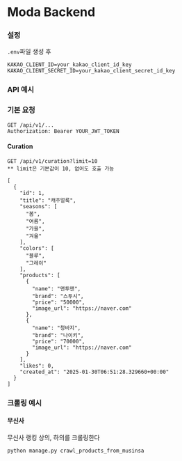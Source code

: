 # Moda Backend

### 설정

```.env```파일 생성 후
```
KAKAO_CLIENT_ID=your_kakao_client_id_key
KAKAO_CLIENT_SECRET_ID=your_kakao_client_secret_id_key
```

### API 예시

### 기본 요청
```
GET /api/v1/...
Authorization: Bearer YOUR_JWT_TOKEN
```

#### Curation

```
GET /api/v1/curation?limit=10
** limit은 기본값이 10, 없어도 호출 가능

[
  {
    "id": 1,
    "title": "캐주얼룩",
    "seasons": [
      "봄",
      "여름",
      "가을",
      "겨울"
    ],
    "colors": [
      "블루",
      "그레이"
    ],
    "products": [
      {
        "name": "맨투맨",
        "brand": "스투시",
        "price": "50000",
        "image_url": "https://naver.com"
      },
      {
        "name": "청바지",
        "brand": "나이키",
        "price": "70000",
        "image_url": "https://naver.com"
      }
    ],
    "likes": 0,
    "created_at": "2025-01-30T06:51:28.329660+00:00"
  }
]
```

### 크롤링 예시

#### 무신사

무신사 랭킹 상의, 하의를 크롤링한다

```
python manage.py crawl_products_from_musinsa
```